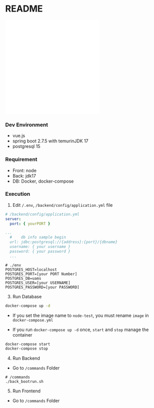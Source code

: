 # README

![Backend README](/README/BACKEND_README.md)
![Frontend README](/README/FRONTEND_README.md)

### Dev Environment

- vue.js
- spring boot 2.7.5 with temurinJDK 17
- postgresql 15

### Requirement

- Front: node
- Back: jdk17
- DB: Docker, docker-compose

### Execution

1. Edit `/.env`, `/backend/config/application.yml` file

```yaml
# /backend/config/application.yml
server:
  port: { yourPORT }

...
  #    db info sample begin
  url: jdbc:postgresql://{address}:{port}/{dbname}
  username: { your username }
  password: { your password }
  ...
```

```
# ./env
POSTGRES_HOST=localhost
POSTGRES_PORT=[your PORT Number]
POSTGRES_DB=uams
POSTGRES_USER=[your USERNAME]
POSTGRES_PASSWORD=[your PASSWORD]
```

3. Run Database

```bash
docker-compose up -d
```

- If you set the image name to `node-test`, you must rename `image` in `docker-compose.yml`

- If you run `docker-compose up -d` once, `start` and `stop` manage the container

```bash
docker-compose start
docker-compose stop
```

4. Run Backend

- Go to `/commands` Folder

```
# /commands
./back_bootrun.sh
```

5. Run Frontend

- Go to `/commands` Folder
